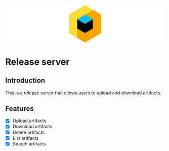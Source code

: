 ![](https://github.com/meta-metopia/CMHK-Service/raw/main/images/logo.png)

# Release server

## Introduction

This is a release server that allows users to upload and download artifacts.

## Features

- [x] Upload artifacts
- [x] Download artifacts
- [x] Delete artifacts
- [x] List artifacts
- [x] Search artifacts